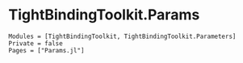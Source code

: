 # TightBindingToolkit.Params

```@autodocs
Modules = [TightBindingToolkit, TightBindingToolkit.Parameters]
Private = false
Pages = ["Params.jl"]
```